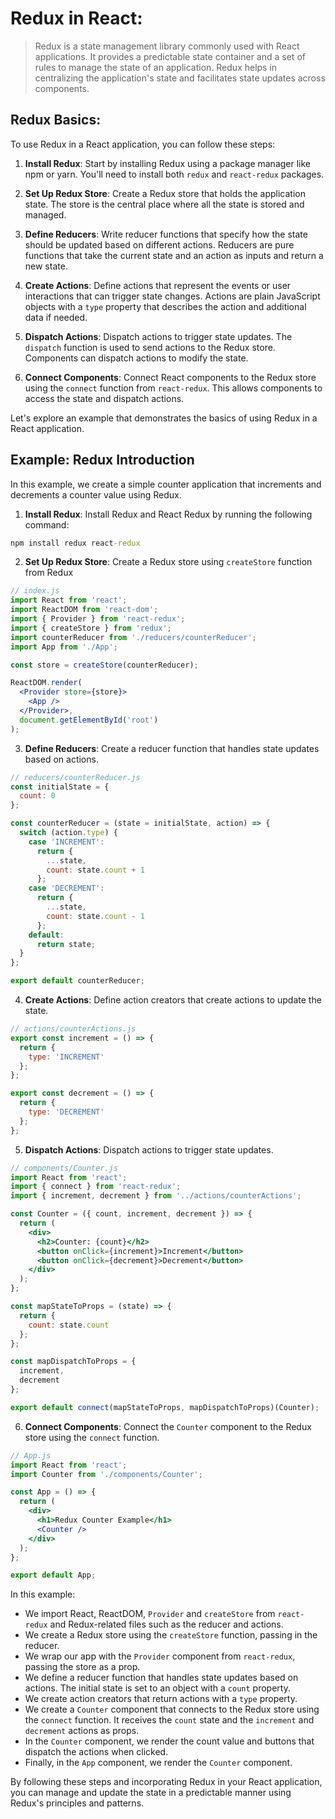 # Redux in React:

> Redux is a state management library commonly used with React applications. It provides a predictable state container and a set of rules to manage the state of an application. Redux helps in centralizing the application's state and facilitates state updates across components.

## Redux Basics:

To use Redux in a React application, you can follow these steps:

1. **Install Redux**: Start by installing Redux using a package manager like npm or yarn. You'll need to install both `redux` and `react-redux` packages.

2. **Set Up Redux Store**: Create a Redux store that holds the application state. The store is the central place where all the state is stored and managed.

3. **Define Reducers**: Write reducer functions that specify how the state should be updated based on different actions. Reducers are pure functions that take the current state and an action as inputs and return a new state.

4. **Create Actions**: Define actions that represent the events or user interactions that can trigger state changes. Actions are plain JavaScript objects with a `type` property that describes the action and additional data if needed.

5. **Dispatch Actions**: Dispatch actions to trigger state updates. The `dispatch` function is used to send actions to the Redux store. Components can dispatch actions to modify the state.

6. **Connect Components**: Connect React components to the Redux store using the `connect` function from `react-redux`. This allows components to access the state and dispatch actions.

Let's explore an example that demonstrates the basics of using Redux in a React application.

## Example: Redux Introduction

In this example, we create a simple counter application that increments and decrements a counter value using Redux.

1. **Install Redux**: Install Redux and React Redux by running the following command:
```cmd
npm install redux react-redux
```

2. **Set Up Redux Store**: Create a Redux store using `createStore` function from Redux
```jsx
// index.js
import React from 'react';
import ReactDOM from 'react-dom';
import { Provider } from 'react-redux';
import { createStore } from 'redux';
import counterReducer from './reducers/counterReducer';
import App from './App';

const store = createStore(counterReducer);

ReactDOM.render(
  <Provider store={store}>
    <App />
  </Provider>,
  document.getElementById('root')
);
```

3. **Define Reducers**: Create a reducer function that handles state updates based on actions.
```jsx
// reducers/counterReducer.js
const initialState = {
  count: 0
};

const counterReducer = (state = initialState, action) => {
  switch (action.type) {
    case 'INCREMENT':
      return {
        ...state,
        count: state.count + 1
      };
    case 'DECREMENT':
      return {
        ...state,
        count: state.count - 1
      };
    default:
      return state;
  }
};

export default counterReducer;
```

4. **Create Actions**: Define action creators that create actions to update the state.
```jsx
// actions/counterActions.js
export const increment = () => {
  return {
    type: 'INCREMENT'
  };
};

export const decrement = () => {
  return {
    type: 'DECREMENT'
  };
};
```

5. **Dispatch Actions**: Dispatch actions to trigger state updates.
```jsx
// components/Counter.js
import React from 'react';
import { connect } from 'react-redux';
import { increment, decrement } from '../actions/counterActions';

const Counter = ({ count, increment, decrement }) => {
  return (
    <div>
      <h2>Counter: {count}</h2>
      <button onClick={increment}>Increment</button>
      <button onClick={decrement}>Decrement</button>
    </div>
  );
};

const mapStateToProps = (state) => {
  return {
    count: state.count
  };
};

const mapDispatchToProps = {
  increment,
  decrement
};

export default connect(mapStateToProps, mapDispatchToProps)(Counter);
```

6. **Connect Components**: Connect the `Counter` component to the Redux store using the `connect` function.
```jsx
// App.js
import React from 'react';
import Counter from './components/Counter';

const App = () => {
  return (
    <div>
      <h1>Redux Counter Example</h1>
      <Counter />
    </div>
  );
};

export default App;
```

In this example:

* We import React, ReactDOM, `Provider` and `createStore` from `react-redux` and Redux-related files such as the reducer and actions.
* We create a Redux store using the `createStore` function, passing in the reducer.
* We wrap our app with the `Provider` component from `react-redux`, passing the store as a prop.
* We define a reducer function that handles state updates based on actions. The initial state is set to an object with a `count` property.
* We create action creators that return actions with a `type` property.
* We create a `Counter` component that connects to the Redux store using the `connect` function. It receives the `count` state and the `increment` and `decrement` actions as props.
* In the `Counter` component, we render the count value and buttons that dispatch the actions when clicked.
* Finally, in the `App` component, we render the `Counter` component.

By following these steps and incorporating Redux in your React application, you can manage and update the state in a predictable manner using Redux's principles and patterns.